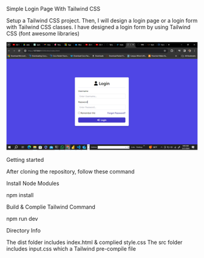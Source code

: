 Simple Login Page With Tailwind CSS

Setup a Tailwind CSS project. 
Then, 
I will design a login page or a login form with Tailwind CSS classes. 
I have designed a login form by using Tailwind CSS (font awesome libraries)

![alt text](image.png)



Getting started

After cloning the repository, follow these command

Install Node Modules


npm install


Build & Complie Tailwind Command


npm run dev

Directory Info

The dist folder includes index.html & complied style.css
The src folder includes input.css which a Tailwind pre-compile file